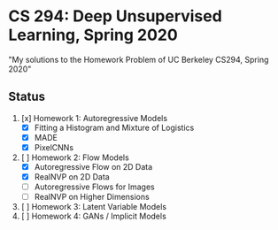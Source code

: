 # CS 294: Deep Unsupervised Learning, Spring 2020 

"My solutions to the Homework Problem of UC Berkeley CS294, Spring 2020"<br>

## Status
1. [x] Homework 1: Autoregressive Models
    * [x] Fitting a Histogram and Mixture of Logistics
    * [x] MADE
    * [x] PixelCNNs
2. [ ] Homework 2: Flow Models
    * [x] Autoregressive Flow on 2D Data
    * [x] RealNVP on 2D Data
    * [ ] Autoregressive Flows for Images
    * [ ] RealNVP on Higher Dimensions
3. [ ] Homework 3: Latent Variable Models
4. [ ] Homework 4: GANs / Implicit Models


